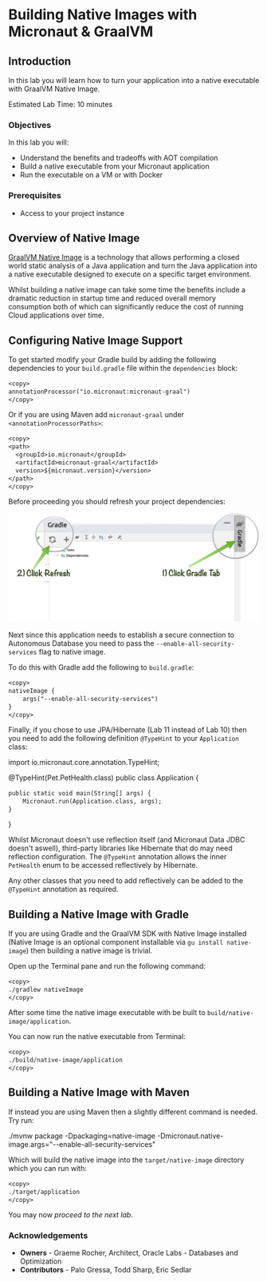 # Building Native Images with Micronaut & GraalVM

## Introduction
In this lab you will learn how to turn your application into a native executable with GraalVM Native Image.

Estimated Lab Time: 10 minutes

### Objectives

In this lab you will:
* Understand the benefits and tradeoffs with AOT compilation
* Build a native executable from your Micronaut application
* Run the executable on a VM or with Docker

### Prerequisites
- Access to your project instance

## Overview of Native Image

[GraalVM Native Image](https://www.graalvm.org/reference-manual/native-image/) is a technology that allows performing a closed world static analysis of a Java application and turn the Java application into a native executable designed to execute on a specific target environment.

Whilst building a native image can take some time the benefits include a dramatic reduction in startup time and reduced overall memory consumption both of which can significantly reduce the cost of running Cloud applications over time.

## Configuring Native Image Support

To get started modify your Gradle build by adding the following dependencies to your `build.gradle` file within the `dependencies` block:

	<copy>
	annotationProcessor("io.micronaut:micronaut-graal")
	</copy>

Or if you are using Maven add `micronaut-graal` under `<annotationProcessorPaths>`:

	<copy>
    <path>
      <groupId>io.micronaut</groupId>
      <artifactId>micronaut-graal</artifactId>
      version>${micronaut.version}</version>
    </path>
	</copy>	

Before proceeding you should refresh your project dependencies:

![Project Dialog](../images/dependency-refresh.png)	

Next since this application needs to establish a secure connection to Autonomous Database you need to pass the `--enable-all-security-services` flag to native image. 

To do this with Gradle add the following to `build.gradle`:

	<copy>
	nativeImage {
	    args("--enable-all-security-services")
	}
	</copy>


Finally, if you chose to use JPA/Hibernate (Lab 11 instead of Lab 10) then you need to add the following definition `@TypeHint` to your `Application` class:

<copy>
import io.micronaut.core.annotation.TypeHint;

@TypeHint(Pet.PetHealth.class)
public class Application {

    public static void main(String[] args) {
        Micronaut.run(Application.class, args);
    }
}
</copy>

Whilst Micronaut doesn't use reflection itself (and Micronaut Data JDBC doesn't aswell), third-party libraries like Hibernate that do may need reflection configuration. The `@TypeHint` annotation allows the inner `PetHealth` enum to be accessed reflectively by Hibernate.

Any other classes that you need to add reflectively can be added to the `@TypeHint` annotation as required.

## Building a Native Image with Gradle

If you are using Gradle and the GraalVM SDK with Native Image installed (Native Image is an optional component installable via `gu install native-image`) then building a native image is trivial.

Open up the Terminal pane and run the following command:

	<copy>
	./gradlew nativeImage
	</copy>

After some time the native image executable with be built to `build/native-image/application`.

You can now run the native executable from Terminal:

	<copy>
	./build/native-image/application
	</copy>

## Building a Native Image with Maven

If instead you are using Maven then a slightly different command is needed. Try run:

<copy>
./mvnw package -Dpackaging=native-image -Dmicronaut.native-image.args="--enable-all-security-services"
</copy>

Which will build the native image into the `target/native-image` directory which you can run with:

	<copy>
	./target/application
	</copy>


You may now *proceed to the next lab*.

### Acknowledgements
- **Owners** - Graeme Rocher, Architect, Oracle Labs - Databases and Optimization
- **Contributors** - Palo Gressa, Todd Sharp, Eric Sedlar